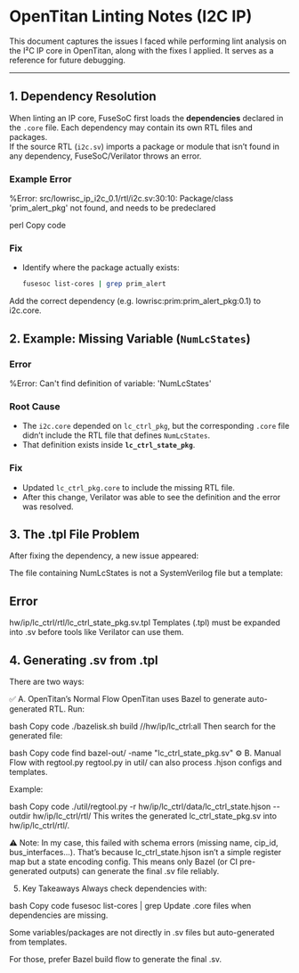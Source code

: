 # OpenTitan Linting Notes (I2C IP)


This document captures the issues I faced while performing lint analysis on the I²C IP core in OpenTitan, along with the fixes I applied. It serves as a reference for future debugging.

---

## 1. Dependency Resolution

When linting an IP core, FuseSoC first loads the **dependencies** declared in the `.core` file. Each dependency may contain its own RTL files and packages.  
If the source RTL (`i2c.sv`) imports a package or module that isn’t found in any dependency, FuseSoC/Verilator throws an error.

### Example Error
%Error: src/lowrisc_ip_i2c_0.1/rtl/i2c.sv:30:10:
Package/class 'prim_alert_pkg' not found, and needs to be predeclared

perl
Copy code

### Fix
- Identify where the package actually exists:
  ```bash
  fusesoc list-cores | grep prim_alert
Add the correct dependency (e.g. lowrisc:prim:prim_alert_pkg:0.1) to i2c.core.

## 2. Example: Missing Variable (`NumLcStates`)

### Error
%Error: Can't find definition of variable: 'NumLcStates'

### Root Cause
- The `i2c.core` depended on `lc_ctrl_pkg`, but the corresponding `.core` file didn’t include the RTL file that defines `NumLcStates`.  
- That definition exists inside **`lc_ctrl_state_pkg`**.

### Fix
- Updated `lc_ctrl_pkg.core` to include the missing RTL file.  
- After this change, Verilator was able to see the definition and the error was resolved.

## 3. The .tpl File Problem
After fixing the dependency, a new issue appeared:

The file containing NumLcStates is not a SystemVerilog file but a template:

## Error
hw/ip/lc_ctrl/rtl/lc_ctrl_state_pkg.sv.tpl
Templates (.tpl) must be expanded into .sv before tools like Verilator can use them.

## 4. Generating .sv from .tpl
There are two ways:

✅ A. OpenTitan’s Normal Flow
OpenTitan uses Bazel to generate auto-generated RTL.
Run:

bash
Copy code
./bazelisk.sh build //hw/ip/lc_ctrl:all
Then search for the generated file:

bash
Copy code
find bazel-out/ -name "lc_ctrl_state_pkg.sv"
⚙️ B. Manual Flow with regtool.py
regtool.py in util/ can also process .hjson configs and templates.

Example:

bash
Copy code
./util/regtool.py -r hw/ip/lc_ctrl/data/lc_ctrl_state.hjson --outdir hw/ip/lc_ctrl/rtl/
This writes the generated lc_ctrl_state_pkg.sv into hw/ip/lc_ctrl/rtl/.

⚠️ Note: In my case, this failed with schema errors (missing name, cip_id, bus_interfaces...).
That’s because lc_ctrl_state.hjson isn’t a simple register map but a state encoding config.
This means only Bazel (or CI pre-generated outputs) can generate the final .sv file reliably.

5. Key Takeaways
Always check dependencies with:

bash
Copy code
fusesoc list-cores | grep <keyword>
Update .core files when dependencies are missing.

Some variables/packages are not directly in .sv files but auto-generated from templates.

For those, prefer Bazel build flow to generate the final .sv.
